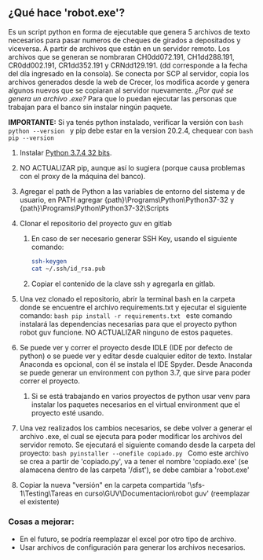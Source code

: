 ## ¿Qué hace 'robot.exe'?
Es un script python en forma de ejecutable que genera 5 archivos de texto necesarios para pasar numeros de cheques de girados a depositados y viceversa. 
A partir de archivos que están en un servidor remoto.
Los archivos que se generan se nombraran CH0dd072.191, CH1dd288.191, CR0dd002.191, CR1dd352.191 y CRNdd129.191. (dd corresponde a la fecha del día ingresado en la consola).
Se conecta por SCP al servidor, copia los archivos generados desde la web de Crecer, los modifica acorde y genera algunos nuevos que se copiaran al servidor nuevamente.
*¿Por qué se genera un archivo .exe?*
Para que lo puedan ejecutar las personas que trabajan para el banco sin instalar ningún paquete.

**IMPORTANTE:** Si ya tenés python instalado, verificar la versión con
		```bash
		python --version
		```
y pip debe estar en la version 20.2.4, chequear con 
		```bash
		pip --version
		```

1. Instalar [Python 3.7.4 32 bits](https://www.python.org/ftp/python/3.7.4/python-3.7.4.exe).

2. NO ACTUALIZAR pip, aunque así lo sugiera (porque causa problemas con el proxy de la máquina del banco).

3. Agregar el path de Python a las variables de entorno del sistema y de usuario, en PATH agregar {path}\Programs\Python\Python37-32 y {path}\Programs\Python\Python37-32\Scripts

4. Clonar el repositorio del proyecto guv en gitlab
	1. En caso de ser necesario generar SSH Key, usando el siguiente comando: 
		```bash
		ssh-keygen
		cat ~/.ssh/id_rsa.pub
		```
	2. Copiar el contenido de la clave ssh y agregarla en gitlab.


5. Una vez clonado el repositorio, abrir la terminal bash en la carpeta donde se encuentre el archivo requirements.txt y ejecutar el siguiente comando:
		```bash
		pip install -r requirements.txt
		```
   este comando instalará las dependencias necesarias para que el proyecto python robot guv funcione. NO ACTUALIZAR ninguno de estos paquetes.

6. Se puede ver y correr el proyecto desde IDLE (IDE por defecto de python) o se puede ver y editar desde cualquier editor de texto.
   Instalar Anaconda es opcional, con él se instala el IDE Spyder. Desde Anaconda se puede generar un environment con python 3.7, que sirve para poder correr el proyecto.
	1. Si se está trabajando en varios proyectos de python usar venv para instalar los paquetes necesarios en el virtual environment que el proyecto esté usando.

7. Una vez realizados los cambios necesarios, se debe volver a generar el archivo .exe, el cual se ejecuta para poder modificar los archivos del servidor remoto.
   Se ejecutará el siguiente comando desde la carpeta del proyecto:
		```bash
		pyinstaller --onefile copiado.py
		```
   Como este archivo se crea a partir de 'copiado.py', va a tener el nombre 'copiado.exe' (se alamacena dentro de las carpeta '/dist'), se debe cambiar a 'robot.exe'

8. Copiar la nueva "versión" en la carpeta compartida '\\sfs-1\Testing\Tareas en curso\GUV\Documentacion\robot guv' (reemplazar el existente)

### Cosas a mejorar:
- En el futuro, se podría reemplazar el excel por otro tipo de archivo.
- Usar archivos de configuración para generar los archivos necesarios.
